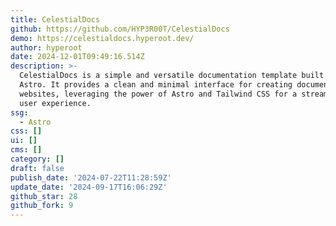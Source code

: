 ```yaml
---
title: CelestialDocs
github: https://github.com/HYP3R00T/CelestialDocs
demo: https://celestialdocs.hyperoot.dev/
author: hyperoot
date: 2024-12-01T09:49:16.514Z
description: >-
  CelestialDocs is a simple and versatile documentation template built with
  Astro. It provides a clean and minimal interface for creating documentation
  websites, leveraging the power of Astro and Tailwind CSS for a streamlined
  user experience.
ssg:
  - Astro
css: []
ui: []
cms: []
category: []
draft: false
publish_date: '2024-07-22T11:28:59Z'
update_date: '2024-09-17T16:06:29Z'
github_star: 28
github_fork: 9
---
```

